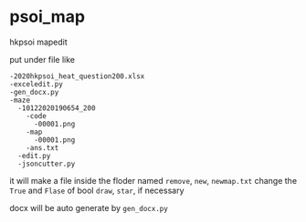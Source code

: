 # psoi_map
  hkpsoi mapedit
  
put under file like
```
-2020hkpsoi_heat_question200.xlsx
-exceledit.py
-gen_docx.py
-maze
  -10122020190654_200
    -code
      -00001.png
    -map
      -00001.png
    -ans.txt
  -edit.py
  -jsoncutter.py
```
it will make a file inside the floder named ```remove```, ```new```, ```newmap.txt```
change the ```True``` and ```Flase``` of bool ```draw```, ```star```, if necessary

docx will be auto generate by ```gen_docx.py```
